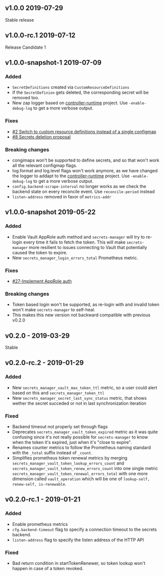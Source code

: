 ## v1.0.0 2019-07-29
Stable release

## v1.0.0-rc.1 2019-07-12
Release Candidate 1
## v1.0.0-snapshot-1 2019-07-09

### Added
- `SecretDefinitions` created via `CustomResourceDefinitions`
- If the `SecretDefinion` gets deleted, the corresponding secret will be removed too.
- New zap logger based on [controller-runtime](https://github.com/kubernetes-sigs/controller-runtime) project. Use `-enable-debug-log` to get a more verbose output.
### Fixes
- [#2 Switch to custom resource definitions instead of a single configmap](https://github.com/tuenti/secrets-manager/issues/2)
- [#8 Secrets deletion proposal](https://github.com/tuenti/secrets-manager/issues/8)

### Breaking changes
- congimaps won't be supported to define secrets, and so that won't work all the relevant configmap flags.
- log.format and log.level flags won't work anymore, as we have changed the logger to addapt to the [controller-runtime](https://github.com/kubernetes-sigs/controller-runtime) project. Use `-enable-debug-log` to get a more verbose output.
- `config.backend-scrape-interval` no longer works as we check the backend state on every reconcile event. Use `reconcile-period` instead
- `listen-address` removed in favor of `metrics-addr`

## v1.0.0-snapshot 2019-05-22

### Added
- Enable Vault AppRole auth method and `secrets-manager` will try to re-login every time it fails to fetch the token. This will make `secrets-manager` more resilient to issues connecting to Vault that potentially caused the token to expire.
- New `secrets_manager_login_errors_total` Prometheus metric.

### Fixes
- [#27-Implement AppRole auth](https://github.com/tuenti/secrets-manager/issues/27)

### Breaking changes
- Token based login won't be supported, as re-login with and invalid token won't make `secrets-manager` to self-heal.
- This makes this new version not backward compatible with previous v0.2.0

## v0.2.0 - 2019-03-29

Stable
## v0.2.0-rc.2 - 2019-01-29

### Added
- New `secrets_manager_vault_max_token_ttl` metric, so a user could alert based on this and `secrets_manager_token_ttl`
- New `secrets_manager_secret_last_sync_status` metric, that shows wether the secret succeded or not in last synchronization iteration

### Fixed
- Backend timeout not properly set through flags
- Deprecates `secrets_manager_vault_token_expired` metric as it was quite confusing since it's not really possible for `secrets-manager` to know when the token it's expired, just when it's "close to expire".
- Renames counter metrics to follow the Prometheus naming standard with the `_total` suffix instead of `_count`.
- Simplifies prometheus token renewal metrics by merging `secrets_manager_vault_token_lookup_errors_count` and `secrets_manager_vault_token_renew_errors_count` into one single metric `secrets_manager_vault_token_renewal_errors_total` with one more dimension called `vault_operation` which will be one of `lookup-self, renew-self, is-renewable`.

## v0.2.0-rc.1 - 2019-01-21

### Added
- Enable prometheus metrics
- `cfg.backend-timeout` flag to specify a connection timeout to the secrets backend.
- `listen-address` flag to specify the listen address of the HTTP API

### Fixed
- Bad return condition in startTokenRenewer, so token lookup won't
  happen in case of a token revoked.
